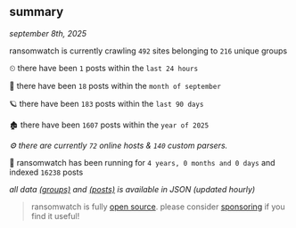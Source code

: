 
## summary
_september 8th, 2025_

ransomwatch is currently crawling `492` sites belonging to `216` unique groups

⏲ there have been `1` posts within the `last 24 hours`

🦈 there have been `18` posts within the `month of september`

🪐 there have been `183` posts within the `last 90 days`

🏚 there have been `1607` posts within the `year of 2025`

_⚙️ there are currently `72` online hosts & `140` custom parsers._

🦕 ransomwatch has been running for `4 years, 0 months and 0 days` and indexed `16238` posts

_all data  [(groups)](http://ransomwhat.telemetry.ltd/groups) and [(posts)](http://ransomwhat.telemetry.ltd/posts) is available in JSON (updated hourly)_

> ransomwatch is fully [open source](https://github.com/joshhighet/ransomwatch#ransomwatch--). please consider [sponsoring](https://github.com/sponsors/joshhighet) if you find it useful!

